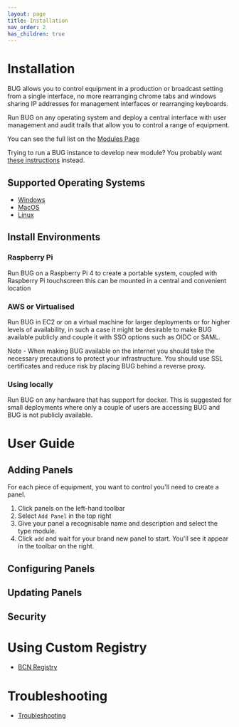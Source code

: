 ```yaml
---
layout: page
title: Installation
nav_order: 2
has_children: true
---
```


# Installation

BUG allows you to control equipment in a production or broadcast setting from a single interface, no more rearranging chrome tabs and windows sharing IP addresses for management interfaces or rearranging keyboards.

Run BUG on any operating system and deploy a central interface with user management and audit trails that allow you to control a range of equipment.

You can see the full list on the [Modules Page](/pages/modules)

Trying to run a BUG instance to develop new module? You probably want [these instructions](/pages/development) instead.

## Supported Operating Systems

-   [Windows](/pages/installation/windows.html)
-   [MacOS](/pages/installation/mac.html)
-   [Linux](/pages/installation/linux.html)

## Install Environments

### Raspberry Pi

Run BUG on a Raspberry Pi 4 to create a portable system, coupled with Raspberry Pi touchscreen this can be mounted in a central and convenient location

### AWS or Virtualised

Run BUG in EC2 or on a virtual machine for larger deployments or for higher levels of availability, in such a case it might be desirable to make BUG available publicly and couple it with SSO options such as OIDC or SAML.

Note - When making BUG available on the internet you should take the necessary precautions to protect your infrastructure. You should use SSL certificates and reduce risk by placing BUG behind a reverse proxy.

### Using locally

Run BUG on any hardware that has support for docker. This is suggested for small deployments where only a couple of users are accessing BUG and BUG is not publicly available.

# User Guide

## Adding Panels

For each piece of equipment, you want to control you'll need to create a panel.

1. Click panels on the left-hand toolbar
2. Select `Add Panel` in the top right
3. Give your panel a recognisable name and description and select the type module.
4. Click `add` and wait for your brand new panel to start. You'll see it appear in the toolbar on the right.

## Configuring Panels

## Updating Panels

## Security

# Using Custom Registry

-   [BCN Registry](/pages/installation/registry.html)

# Troubleshooting

-   [Troubleshooting](/pages/installation/troubleshooting.html)
